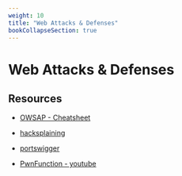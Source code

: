 ```yaml
---
weight: 10
title: "Web Attacks & Defenses"
bookCollapseSection: true
---
```


# Web Attacks & Defenses

## Resources

- [OWSAP - Cheatsheet](https://cheatsheetseries.owasp.org/)

- [hacksplaining](https://www.hacksplaining.com/)

- [portswigger](https://portswigger.net/web-security)

- [PwnFunction - youtube](https://www.youtube.com/playlist?list=PLI_rLWXMqpSl_TqX9bbisW-d7tDqcVvOJ)
